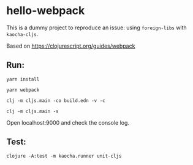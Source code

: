 # hello-webpack

This is a dummy project to reproduce an issue: using `foreign-libs` with `kaocha-cljs`.

Based on https://clojurescript.org/guides/webpack

## Run:

```
yarn install

yarn webpack

clj -m cljs.main -co build.edn -v -c

clj -m cljs.main -s
```
Open localhost:9000 and check the console log.

## Test:

`clojure -A:test -m kaocha.runner unit-cljs`
